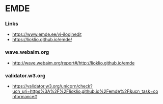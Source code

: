 # EMDE

### Links
- https://www.emde.ee/vi-iloginedit
- https://lioklio.github.io/emde/

### wave.webaim.org
- http://wave.webaim.org/report#/http://lioklio.github.io/emde

### validator.w3.org
 - https://validator.w3.org/unicorn/check?ucn_uri=https%3A%2F%2Flioklio.github.io%2Femde%2F&ucn_task=conformance#
